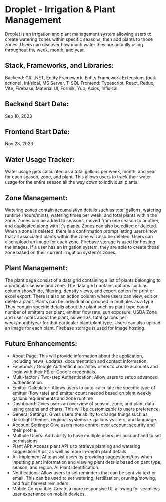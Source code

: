 # Droplet - Irrigation & Plant Management
Droplet is an irrigation and plant management system allowing users to create watering zones within specific seasons, then add plants to those zones. Users can discover how much water they are actually using throughout the week, month, and year.

## Stack, Frameworks, and Libraries:
Backend: C#, .NET, Entity Framework, Entity Framework Extensions (bulk actions), Infisical, MS Server, T-SQL
Frontend: Typescript, React, Redux, Vite, Firebase, Material UI, Formik, Yup, Axios, Infisical

## Backend Start Date: 
Sep 10, 2023
## Frontend Start Date: 
Nov 28, 2023

## Water Usage Tracker:
Water usage gets calculated as a total gallons per week, month, and year for each season, zone, and plant. This allows users to track their water usage for the entire season all the way down to individual plants.

## Zone Management:
Watering zones contain accumulative details such as total gallons, watering runtime (hours/mins), watering times per week, and total plants within the zone. Zones can be added to seasons, moved from one season to another, and duplicated along with it's plants. Zones can also be edited or deleted. When a zone is deleted, there is a confirmation prompt letting users know that all associated plants within the zone will also be deleted. Users can also upload an image for each zone. Firebase storage is used for hosting the images. If a user has an irrigation system, they are able to create these zone based on their current irrigation system's zones.

## Plant Management:
The plant page consist of a data grid containing a list of plants belonging to a particular season and zone. The data grid contains options such as column show/hide, filtering, density views, and export option for print or excel export. There is also an action column where users can view, edit or delete a plant. Plants can be individual or grouped in multiples as a type. They contain specific details about the plant such as plant type count, number of emitters per plant, emitter flow rate, sun exposure, USDA Zone and user notes about the plant, as well as, total gallons per week/month/year for that particular plant/plant type. Users can also upload an image for each plant. Firebase storage is used for image hosting.

## Future Enhancements:
- About Page: This will provide information about the application, including news, updates, documentation and contact information.
- Facebook / Google Authentication: Allow users to create accounts and login with their FB or Google credentials.
- Multi-factor / Two-step Authentication: Allow users to setup advanced authentication.
- Emitter Calculator: Allows users to auto-calculate the specific type of emitter (flow rate) and emitter count needed based on plant weekly gallons requirements and zone runtime
- Dashboard: Gives users an overview of season, zone, and plant data using graphs and charts. This will be customizable to users preference.
- General Settings: Gives users the ability to change things such as dark/light themes, regional systems ie. gallons vs liters, and language.
- Account Settings: Give users more control over account security and their profile.
- Multiple Users: Add ability to have multiple users per account and to set permissions
- Plant API: Access plant API's to retrieve planting and watering suggestions/tips, as well as more in-depth plant details
- AI: Implement AI to assist users by providing suggestions/tips when inputting plant information and viewing plant details based on pant type, season, and region. AI Plant identification.
- Notifications: Allow users to set reminders that can be sent via text or email. This can be used to set watering, fertilization, pruning/mowing, and fruit harvest reminders.
- Mobile Compatible: Create a more responsive UI, allowing for seamless user experience on mobile devices.
